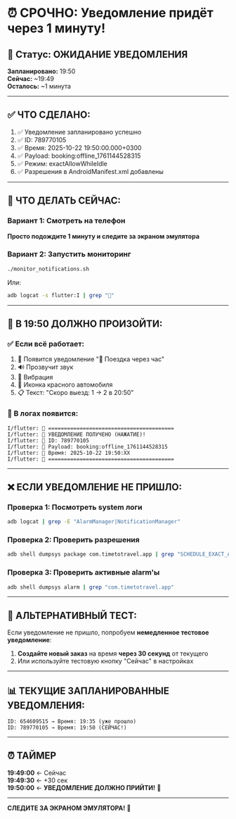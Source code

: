 # ⏰ СРОЧНО: Уведомление придёт через 1 минуту!

## 🔔 Статус: ОЖИДАНИЕ УВЕДОМЛЕНИЯ

**Запланировано:** 19:50  
**Сейчас:** ~19:49  
**Осталось:** ~1 минута

---

## ✅ ЧТО СДЕЛАНО:

1. ✅ Уведомление запланировано успешно
2. ✅ ID: 789770105
3. ✅ Время: 2025-10-22 19:50:00.000+0300
4. ✅ Payload: booking:offline_1761144528315
5. ✅ Режим: exactAllowWhileIdle
6. ✅ Разрешения в AndroidManifest.xml добавлены

---

## 📱 ЧТО ДЕЛАТЬ СЕЙЧАС:

### Вариант 1: Смотреть на телефон
**Просто подождите 1 минуту и следите за экраном эмулятора**

### Вариант 2: Запустить мониторинг
```bash
./monitor_notifications.sh
```

Или:
```bash
adb logcat -s flutter:I | grep "🔔"
```

---

## 🎯 В 19:50 ДОЛЖНО ПРОИЗОЙТИ:

### ✅ Если всё работает:
1. 🔔 Появится уведомление "🚗 Поездка через час"
2. 🔊 Прозвучит звук
3. 📳 Вибрация
4. 🚗 Иконка красного автомобиля
5. 📋 Текст: "Скоро выезд: 1 → 2 в 20:50"

### 📱 В логах появится:
```
I/flutter: 🔔 ========================================
I/flutter: 🔔 УВЕДОМЛЕНИЕ ПОЛУЧЕНО (НАЖАТИЕ)!
I/flutter: 🔔 ID: 789770105
I/flutter: 🔔 Payload: booking:offline_1761144528315
I/flutter: 🔔 Время: 2025-10-22 19:50:XX
I/flutter: 🔔 ========================================
```

---

## ❌ ЕСЛИ УВЕДОМЛЕНИЕ НЕ ПРИШЛО:

### Проверка 1: Посмотреть system логи
```bash
adb logcat | grep -E "AlarmManager|NotificationManager"
```

### Проверка 2: Проверить разрешения
```bash
adb shell dumpsys package com.timetotravel.app | grep "SCHEDULE_EXACT_ALARM"
```

### Проверка 3: Проверить активные alarm'ы
```bash
adb shell dumpsys alarm | grep "com.timetotravel.app"
```

---

## 🔄 АЛЬТЕРНАТИВНЫЙ ТЕСТ:

Если уведомление не пришло, попробуем **немедленное тестовое уведомление**:

1. **Создайте новый заказ** на время **через 30 секунд** от текущего
2. Или используйте тестовую кнопку "Сейчас" в настройках

---

## 📊 ТЕКУЩИЕ ЗАПЛАНИРОВАННЫЕ УВЕДОМЛЕНИЯ:

```
ID: 654609515 → Время: 19:35 (уже прошло)
ID: 789770105 → Время: 19:50 (СЕЙЧАС!)
```

---

## ⏰ ТАЙМЕР

**19:49:00** ← Сейчас  
**19:49:30** ← +30 сек  
**19:50:00** ← **УВЕДОМЛЕНИЕ ДОЛЖНО ПРИЙТИ!** 🎯

---

**СЛЕДИТЕ ЗА ЭКРАНОМ ЭМУЛЯТОРА!** 📱
